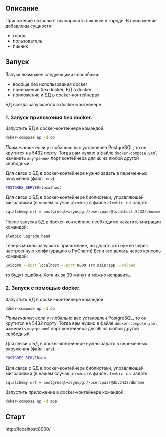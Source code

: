 ## Описание
Приложение позволяет планировать пикники в городе. 
В приложение добавлены сущности:
- город
- пользователь
- пикник

## Запуск
Запуск возможен следующими способами:
- вообще без использования docker
- приложение без docker, БД в docker
- приложение и БД в docker-контейнерах

БД всегда запускается в docker-контейнере.

### 1. Запуск приложения без docker.
Запустить БД в docker-контейнере командой:
```bash
doker-compose up -d db
```
_Примечание_: если у глобально вас установлен PostgreSQL, то он крутится на 5432 порту. 
Тогда вам нужно в файле `docker-compose.yaml` изменить `внутренний` порт контейнера для `db` на любой другой свободный.

Для связи с БД в docker-контейнере нужно задать в переменных окружения (файл `.env`):
```bash
POSTGRES_SERVER=localhost
```
Для связи с БД в docker-контейнере библиотеки, управляющей миграциями (в нашем случае `alembic`) в файле `alembic.ini` задать:
```bash
sqlalchemy.url = postgresql+asyncpg://user:pass@localhost:5432/dbname
```
После запуска БД в docker-контейнере необходимо накатить миграции командой:
```bash
alembic upgrade head
```
Теперь можно запускать приложение, но делать это нужно через настроенную конфигурацию в PyCharm) 
Если это делать через консоль командой:
```bash
uvicorn --host localhost --port 8000 src.main:app --reload
```
то будут ошибки. Хотя их за 30 минут и можно исправить. 

### 2. Запуск с помощью docker.
Запустить БД в docker-контейнере командой:
```bash
doker-compose up -d db
```
_Примечание_: если у глобально вас установлен PostgreSQL, то он крутится на 5432 порту. 
Тогда вам нужно в файле `docker-compose.yaml` изменить `внутренний` порт контейнера для `db` на любой другой свободный.

Для связи с БД в docker-контейнере нужно задать в переменных окружения (файл `.env`):
```bash
POSTGRES_SERVER=db
```
Для связи с БД в docker-контейнере библиотеки, управляющей миграциями (в нашем случае `alembic`) в файле `alembic.ini` задать:
```bash
sqlalchemy.url = postgresql+asyncpg://user:pass@db:5432/dbname
```
Запустить приложение в docker-контейнере командой:
```bash
doker-compose up -d app
```


## Старт
http://localhost:8000/
